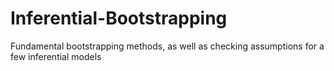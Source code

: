 # Inferential-Bootstrapping

Fundamental bootstrapping methods, as well as checking assumptions for a few inferential models
